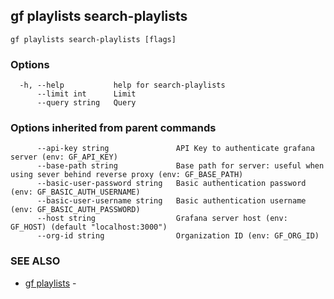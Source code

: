 ## gf playlists search-playlists



```
gf playlists search-playlists [flags]
```

### Options

```
  -h, --help           help for search-playlists
      --limit int      Limit
      --query string   Query
```

### Options inherited from parent commands

```
      --api-key string               API Key to authenticate grafana server (env: GF_API_KEY)
      --base-path string             Base path for server: useful when using sever behind reverse proxy (env: GF_BASE_PATH)
      --basic-user-password string   Basic authentication password (env: GF_BASIC_AUTH_USERNAME)
      --basic-user-username string   Basic authentication username (env: GF_BASIC_AUTH_PASSWORD)
      --host string                  Grafana server host (env: GF_HOST) (default "localhost:3000")
      --org-id string                Organization ID (env: GF_ORG_ID)
```

### SEE ALSO

* [gf playlists](gf_playlists.md)	 - 

